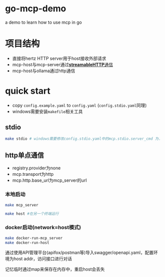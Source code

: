 # go-mcp-demo
a demo to learn how to use mcp in go

# 项目结构
- 直接将hertz HTTP server用于host接收外部请求
- mcp-host与mcp-server通过[**streamableHTTP**通信](https://www.51cto.com/article/826884.html)
- mcp-host与ollama通过http通信

# quick start
- copy `config.example.yaml` to `config.yaml` (`config.stdio.yaml`同理)
- windows需要安装`makefile`相关工具
## stdio
```bash
make stdio # windows需要修改config.stdio.yaml中的mcp.stdio.server_cmd 为./bin/mcp-server.exe
```

## http单点通信
- registry.provider为none
- mcp.transport为http
- mcp.http.base_url为mcp_server的url
### 本地启动
```bash
make mcp_server
```
```bash
make host #在另一个终端运行
```
### docker启动(network=host模式)
```bash
make docker-run-mcp_server
make docker-run-host
```

通过使用API管理平台(apifox/postman等)导入swagger/openapi.yaml，配置环境为host addr，访问接口进行对话

记忆临时通过map来保存在内存中，重启host会丢失